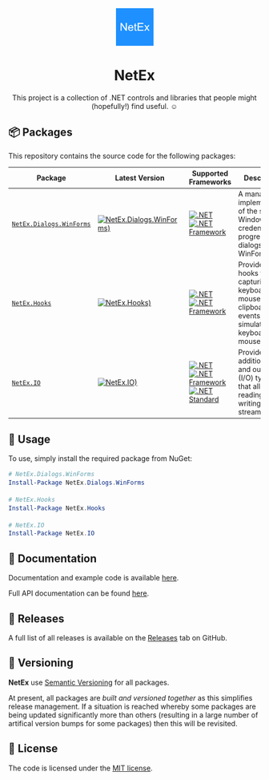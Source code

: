 ﻿<div align="center">

<img src="resources/images/icon.png" alt="NetEx.WinForms.ProgressDialog" width="75" />

# NetEx

This project is a collection of .NET controls and libraries that people might (hopefully!) find useful. :relaxed:

</div>

## 📦 Packages

This repository contains the source code for the following packages:

Package | Latest Version | Supported Frameworks | Description
--------|----------------|----------------------|------------
[`NetEx.Dialogs.WinForms`](https://peckmore.github.io/NetEx/overview/overview.html#netexdialogswinforms) | [![NetEx.Dialogs.WinForms)](https://img.shields.io/nuget/v/NetEx.Dialogs.WinForms.svg)](https://www.nuget.org/packages/NetEx.Dialogs.WinForms/) | [![.NET](https://img.shields.io/badge/.net%20-5.0+-8A2BE2)](https://dotnet.microsoft.com/download)<br/>[![.NET Framework](https://img.shields.io/badge/.net%20framework-2.0+-8A2BE2)](https://dotnet.microsoft.com/en-us/download/dotnet-framework) | A managed implementation of the standard Windows credential and progress dialogs, for WinForms.
[`NetEx.Hooks`](https://peckmore.github.io/NetEx/overview/overview.html#netexhooks) | [![NetEx.Hooks)](https://img.shields.io/nuget/v/NetEx.Hooks.svg)](https://www.nuget.org/packages/NetEx.Hooks/) | [![.NET](https://img.shields.io/badge/.net%20-5.0+-8A2BE2)](https://dotnet.microsoft.com/download)<br/>[![.NET Framework](https://img.shields.io/badge/.net%20framework-2.0+-8A2BE2)](https://dotnet.microsoft.com/en-us/download/dotnet-framework) | Provides global hooks for capturing keyboard, mouse, and clipboard events, and simulators for keyboard and mouse events.
[`NetEx.IO`](https://peckmore.github.io/NetEx/overview/overview.html#netexio) | [![NetEx.IO)](https://img.shields.io/nuget/v/NetEx.IO.svg)](https://www.nuget.org/packages/NetEx.IO/) | [![.NET](https://img.shields.io/badge/.net%20-5.0+-8A2BE2)](https://dotnet.microsoft.com/download)<br/>[![.NET Framework](https://img.shields.io/badge/.net%20framework-2.0+-8A2BE2)](https://dotnet.microsoft.com/en-us/download/dotnet-framework)<br/>[![.NET Standard](https://img.shields.io/badge/.net%20standard-2.0+-8A2BE2)](https://dotnet.microsoft.com/en-us/platform/dotnet-standard) | Provides additional input and output (I/O) types, that allow reading and/or writing to data streams.

## 🙌 Usage

To use, simply install the required package from NuGet:

```powershell
# NetEx.Dialogs.WinForms
Install-Package NetEx.Dialogs.WinForms

# NetEx.Hooks
Install-Package NetEx.Hooks

# NetEx.IO
Install-Package NetEx.IO
```

## 📖 Documentation

Documentation and example code is available [here](https://peckmore.github.io/NetEx/overview/overview.html).

Full API documentation can be found [here](https://peckmore.github.io/NetEx/api/NetEx.Dialogs.WinForms.html).

## 🚀 Releases

A full list of all releases is available on the [Releases](https://github.com/Peckmore/NetEx/releases) tab on GitHub.

## 🔢 Versioning

**NetEx** use [Semantic Versioning](https://semver.org) for all packages.

At present, all packages are _built and versioned together_ as this simplifies release management. If a situation is reached whereby some packages are being updated significantly more than others (resulting in a large number of artifical version bumps for some packages) then this will be revisited.

## 📄 License

The code is licensed under the [MIT license](https://github.com/Peckmore/NetEx?tab=readme-ov-file#MIT-1-ov-file).